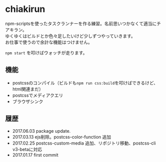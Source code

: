 # chiakirun
npm-scriptsを使ったタスクランナーを作る練習。名前思いつかなくて適当にチアキラン。  
ゆくゆくはビルドとか色々足したいけど少しずつやっていきます。  
お仕事で使うので余計な機能はつけません。

`npm start` を叩けばウォッチが走ります。

## 機能
* postcssのコンパイル（ビルドも`npm run css:build`を叩けばできるけど、html関連まだ）
* postcssでメディアクエリ
* ブラウザシンク

## 履歴
* 2017.06.03 package update.
* 2017.03.13 ejs削除。postcss-color-function 追加
* 2017.02.25 postcss-custom-media 追加、リポジトリ移動、postcss-cli v3-betaに対応
* 2017.01.17 first commit
